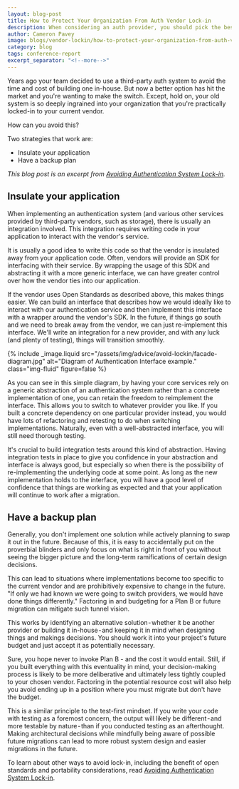 ```yaml
---
layout: blog-post
title: How to Protect Your Organization From Auth Vendor Lock-in
description: When considering an auth provider, you should pick the best one for your current needs. But how can you avoid implementation pain if your needs change?
author: Cameron Pavey
image: blogs/vendor-lockin/how-to-protect-your-organization-from-auth-vendor-lock-in-header-image.png
category: blog
tags: conference-report
excerpt_separator: "<!--more-->"
---
```


Years ago your team decided to use a third-party auth system to avoid the time and cost of building one in-house. But now a better option has hit the market and you're wanting to make the switch. Except, hold on, your old system is so deeply ingrained into your organization that you're practically locked-in to your current vendor.

<!--more-->

How can you avoid this? 

Two strategies that work are:

* Insulate your application
* Have a backup plan

_This blog post is an excerpt from [Avoiding Authentication System Lock-in](/learn/expert-advice/identity-basics/avoid-lockin/)._

## Insulate your application

When implementing an authentication system (and various other services provided by third-party vendors, such as storage), there is usually an integration involved. This integration requires writing code in your application to interact with the vendor's service.

It is usually a good idea to write this code so that the vendor is insulated away from your application code. Often, vendors will provide an SDK for interfacing with their service. By wrapping the usage of this SDK and abstracting it with a more generic interface, we can have greater control over how the vendor ties into our application.

If the vendor uses Open Standards as described above, this makes things easier. We can build an interface that describes how we would ideally like to interact with our authentication service and then implement this interface with a wrapper around the vendor's SDK. In the future, if things go south and we need to break away from the vendor, we can just re-implement this interface. We'll write an integration for a new provider, and with any luck (and plenty of testing), things will transition smoothly.

{% include _image.liquid src="/assets/img/advice/avoid-lockin/facade-diagram.jpg" alt="Diagram of Authentication Interface example." class="img-fluid" figure=false %}

As you can see in this simple diagram, by having your core services rely on a generic abstraction of an authentication system rather than a concrete implementation of one, you can retain the freedom to reimplement the interface. This allows you to switch to whatever provider you like. If you built a concrete dependency on one particular provider instead, you would have lots of refactoring and retesting to do when switching implementations. Naturally, even with a well-abstracted interface, you will still need thorough testing.

It's crucial to build integration tests around this kind of abstraction. Having integration tests in place to give you confidence in your abstraction and interface is always good, but especially so when there is the possibility of re-implementing the underlying code at some point. As long as the new implementation holds to the interface, you will have a good level of confidence that things are working as expected and that your application will continue to work after a migration.

## Have a backup plan

Generally, you don't implement one solution while actively planning to swap it out in the future. Because of this, it is easy to accidentally put on the proverbial blinders and only focus on what is right in front of you without seeing the bigger picture and the long-term ramifications of certain design decisions. 

This can lead to situations where implementations become too specific to the current vendor and are prohibitively expensive to change in the future. "If only we had known we were going to switch providers, we would have done things differently." Factoring in and budgeting for a Plan B or future migration can mitigate such tunnel vision.

This works by identifying an alternative solution - whether it be another provider or building it in-house - and keeping it in mind when designing things and makings decisions. You should work it into your project's future budget and just accept it as potentially necessary.

Sure, you hope never to invoke Plan B - and the cost it would entail. Still, if you built everything with this eventuality in mind, your decision-making process is likely to be more deliberative and ultimately less tightly coupled to your chosen vendor. Factoring in the potential resource cost will also help you avoid ending up in a position where you must migrate but don't have the budget. 

This is a similar principle to the test-first mindset. If you write your code with testing as a foremost concern, the output will likely be different - and more testable by nature - than if you conducted testing as an afterthought. Making architectural decisions while mindfully being aware of possible future migrations can lead to more robust system design and easier migrations in the future.

To learn about other ways to avoid lock-in, including the benefit of open standards and portability considerations, read [Avoiding Authentication System Lock-in](/learn/expert-advice/identity-basics/avoid-lockin/).
